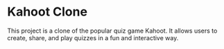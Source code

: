 # Kahoot Clone

This project is a clone of the popular quiz game Kahoot. It allows users to create, share, and play quizzes in a fun and interactive way.

